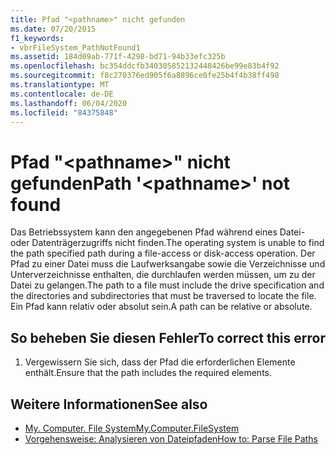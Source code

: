 ```yaml
---
title: Pfad "<pathname>" nicht gefunden
ms.date: 07/20/2015
f1_keywords:
- vbrFileSystem_PathNotFound1
ms.assetid: 184d09ab-771f-4298-bd71-94b33efc325b
ms.openlocfilehash: bc354ddcfb340305852132448426be99e83b4f92
ms.sourcegitcommit: f8c270376ed905f6a8896ce0fe25b4f4b38ff498
ms.translationtype: MT
ms.contentlocale: de-DE
ms.lasthandoff: 06/04/2020
ms.locfileid: "84375848"
---
```

# <a name="path-pathname-not-found"></a><span data-ttu-id="bb889-102">Pfad "\<pathname>" nicht gefunden</span><span class="sxs-lookup"><span data-stu-id="bb889-102">Path '\<pathname>' not found</span></span>
<span data-ttu-id="bb889-103">Das Betriebssystem kann den angegebenen Pfad während eines Datei- oder Datenträgerzugriffs nicht finden.</span><span class="sxs-lookup"><span data-stu-id="bb889-103">The operating system is unable to find the path specified path during a file-access or disk-access operation.</span></span> <span data-ttu-id="bb889-104">Der Pfad zu einer Datei muss die Laufwerksangabe sowie die Verzeichnisse und Unterverzeichnisse enthalten, die durchlaufen werden müssen, um zu der Datei zu gelangen.</span><span class="sxs-lookup"><span data-stu-id="bb889-104">The path to a file must include the drive specification and the directories and subdirectories that must be traversed to locate the file.</span></span> <span data-ttu-id="bb889-105">Ein Pfad kann relativ oder absolut sein.</span><span class="sxs-lookup"><span data-stu-id="bb889-105">A path can be relative or absolute.</span></span>  
  
## <a name="to-correct-this-error"></a><span data-ttu-id="bb889-106">So beheben Sie diesen Fehler</span><span class="sxs-lookup"><span data-stu-id="bb889-106">To correct this error</span></span>  
  
1. <span data-ttu-id="bb889-107">Vergewissern Sie sich, dass der Pfad die erforderlichen Elemente enthält.</span><span class="sxs-lookup"><span data-stu-id="bb889-107">Ensure that the path includes the required elements.</span></span>  
  
## <a name="see-also"></a><span data-ttu-id="bb889-108">Weitere Informationen</span><span class="sxs-lookup"><span data-stu-id="bb889-108">See also</span></span>

- [<span data-ttu-id="bb889-109">My. Computer. File System</span><span class="sxs-lookup"><span data-stu-id="bb889-109">My.Computer.FileSystem</span></span>](xref:Microsoft.VisualBasic.FileIO.FileSystem)
- [<span data-ttu-id="bb889-110">Vorgehensweise: Analysieren von Dateipfaden</span><span class="sxs-lookup"><span data-stu-id="bb889-110">How to: Parse File Paths</span></span>](../developing-apps/programming/drives-directories-files/how-to-parse-file-paths.md)
